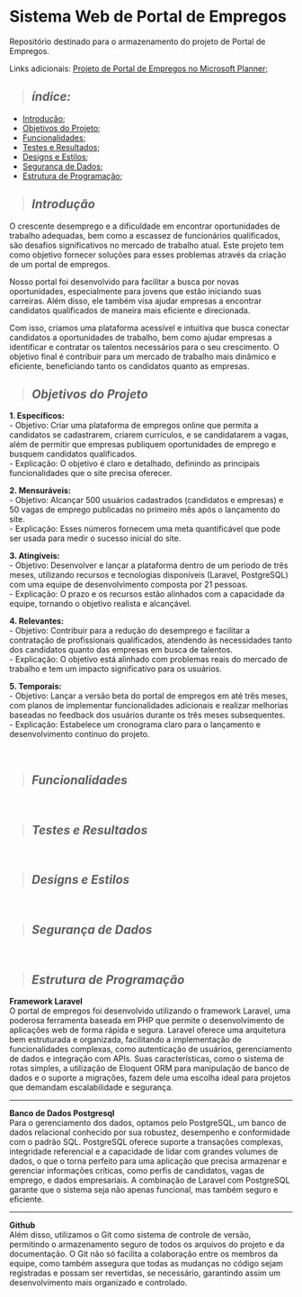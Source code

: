 # Sistema Web de Portal de Empregos
Repositório destinado para o armazenamento do projeto de Portal de Empregos.

Links adicionais:
[Projeto de Portal de Empregos no Microsoft Planner](https://tasks.office.com/sesisenaispedu.onmicrosoft.com/pt-BR/Home/Planner/#/plantaskboard?groupId=05a234ff-ff93-43f3-8747-be6ad97af327&planId=_DgOSemx7EGJhpI5lBygGGQAAUNp);


>  ## _índice:_

- [Introdução](#introdução);
- [Objetivos do Projeto](#objetivos-do-projeto);
- [Funcionalidades](#funcionalidades);
- [Testes e Resultados](#testes-e-resultados);
- [Designs e Estilos](#designs-e-estilos);
- [Segurança de Dados](#segurança-de-dados);
- [Estrutura de Programação](#estrutura-de-programação);

>  ## _Introdução_
O crescente desemprego e a dificuldade em encontrar oportunidades de trabalho adequadas, bem como a escassez de funcionários qualificados, são desafios significativos no mercado de trabalho atual. Este projeto tem como objetivo fornecer soluções para esses problemas através da criação de um portal de empregos.

Nosso portal foi desenvolvido para facilitar a busca por novas oportunidades, especialmente para jovens que estão iniciando suas carreiras. Além disso, ele também visa ajudar empresas a encontrar candidatos qualificados de maneira mais eficiente e direcionada.

Com isso, criamos uma plataforma acessível e intuitiva que busca conectar candidatos a oportunidades de trabalho, bem como ajudar empresas a identificar e contratar os talentos necessários para o seu crescimento. O objetivo final é contribuir para um mercado de trabalho mais dinâmico e eficiente, beneficiando tanto os candidatos quanto as empresas.
<br>
> ## _Objetivos do Projeto_
**1. Específicos:**
     <br>- Objetivo: Criar uma plataforma de empregos online que permita a candidatos se cadastrarem, criarem currículos, e se candidatarem a vagas, além de permitir que empresas publiquem oportunidades de emprego e busquem candidatos qualificados.<br>
     - Explicação: O objetivo é claro e detalhado, definindo as principais funcionalidades que o site precisa oferecer.<br>

**2. Mensuráveis:**
     <br>- Objetivo: Alcançar 500 usuários cadastrados (candidatos e empresas) e 50 vagas de emprego publicadas no primeiro mês após o lançamento do site.<br>
     - Explicação: Esses números fornecem uma meta quantificável que pode ser usada para medir o sucesso inicial do site.<br>
     
**3. Atingíveis:**
     <br>- Objetivo: Desenvolver e lançar a plataforma dentro de um período de três meses, utilizando recursos e tecnologias disponíveis (Laravel, PostgreSQL) com uma equipe de desenvolvimento composta por 21 pessoas.<br>
     - Explicação: O prazo e os recursos estão alinhados com a capacidade da equipe, tornando o objetivo realista e alcançável.<br>
     
**4. Relevantes:**
     <br>- Objetivo: Contribuir para a redução do desemprego e facilitar a contratação de profissionais qualificados, atendendo às necessidades tanto dos candidatos quanto das empresas em busca de talentos.<br>
     - Explicação: O objetivo está alinhado com problemas reais do mercado de trabalho e tem um impacto significativo para os usuários.<br>
     
**5. Temporais:**
     <br>- Objetivo: Lançar a versão beta do portal de empregos em até três meses, com planos de implementar funcionalidades adicionais e realizar melhorias baseadas no feedback dos usuários durante os três meses subsequentes.<br>
     - Explicação: Estabelece um cronograma claro para o lançamento e desenvolvimento contínuo do projeto.<br>

<br>

> ## _Funcionalidades_

<br>

> ## _Testes e Resultados_

<br>

> ## _Designs e Estilos_

<br>

> ## _Segurança de Dados_

<br>

> ## _Estrutura de Programação_
**Framework Laravel**
<br>
O portal de empregos foi desenvolvido utilizando o framework Laravel, uma poderosa ferramenta baseada em PHP que permite o desenvolvimento de aplicações web de forma rápida e segura. Laravel oferece uma arquitetura bem estruturada e organizada, facilitando a implementação de funcionalidades complexas, como autenticação de usuários, gerenciamento de dados e integração com APIs. Suas características, como o sistema de rotas simples, a utilização de Eloquent ORM para manipulação de banco de dados e o suporte a migrações, fazem dele uma escolha ideal para projetos que demandam escalabilidade e segurança.

<hr>

**Banco de Dados Postgresql**
<br>
Para o gerenciamento dos dados, optamos pelo PostgreSQL, um banco de dados relacional conhecido por sua robustez, desempenho e conformidade com o padrão SQL. PostgreSQL oferece suporte a transações complexas, integridade referencial e a capacidade de lidar com grandes volumes de dados, o que o torna perfeito para uma aplicação que precisa armazenar e gerenciar informações críticas, como perfis de candidatos, vagas de emprego, e dados empresariais. A combinação de Laravel com PostgreSQL garante que o sistema seja não apenas funcional, mas também seguro e eficiente.

<hr>

**Github**
<br>
Além disso, utilizamos o Git como sistema de controle de versão, permitindo o armazenamento seguro de todos os arquivos do projeto e da documentação. O Git não só facilita a colaboração entre os membros da equipe, como também assegura que todas as mudanças no código sejam registradas e possam ser revertidas, se necessário, garantindo assim um desenvolvimento mais organizado e controlado.


